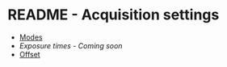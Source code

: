 # README - Acquisition settings

- [Modes](modes.md)
- *Exposure times - Coming soon*
- [Offset](offset.md)